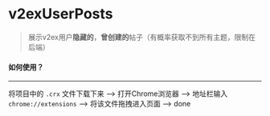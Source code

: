 # v2exUserPosts
> 展示v2ex用户**隐藏的**，**曾创建的**帖子（有概率获取不到所有主题，限制在后端）

#### 如何使用？
---

将项目中的 `.crx` 文件下载下来 --> 打开Chrome浏览器 --> 地址栏输入`chrome://extensions` --> 将该文件拖拽进入页面 --> done


